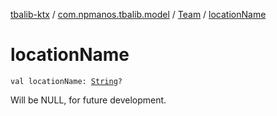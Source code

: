 [tbalib-ktx](../../index.md) / [com.npmanos.tbalib.model](../index.md) / [Team](index.md) / [locationName](./location-name.md)

# locationName

`val locationName: `[`String`](https://kotlinlang.org/api/latest/jvm/stdlib/kotlin/-string/index.html)`?`

Will be NULL, for future development.


